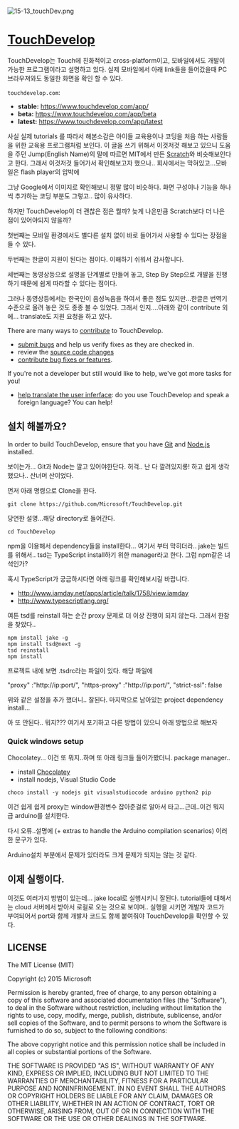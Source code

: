 
![15-13_touchDev.png](https://raw.githubusercontent.com/TeamSEGO/github-trend-kr/master/img/15-13_touchDev.png)

# [TouchDevelop](https://github.com/Microsoft/TouchDevelop)

TouchDevelop는 Touch에 친화적이고 cross-platform이고, 모바일에서도 개발이 가능한
프로그램이라고 설명하고 있다. 실제 모바일에서 아래 link들을 들어갔을때 PC 브라우져와도
동일한 화면을 확인 할 수 있다.

`touchdevelop.com`:
* **stable:** https://www.touchdevelop.com/app/
* **beta:** https://www.touchdevelop.com/app/beta
* **latest:** https://www.touchdevelop.com/app/latest

사실 실제 tutorials 를 따라서 해본소감은 아이들 교육용이나 코딩을 처음 하는 사람들을
위한 교육용 프로그램처럼 보인다. 이 글을 쓰기 위해서 이것저것 해보고 있으니 도움을 주던
Jump(English Name)의 말에 따르면 MIT에서 만든 [Scratch](http://ko.wikipedia.org/wiki/%EC%8A%A4%ED%81%AC%EB%9E%98%EC%B9%98)와 비슷해보인다고 한다.
그래서 이것저것 들어가서 확인해보고자 했으나.. 회사에서는 막혀있고...모바일은 flash player의 압박에

그냥 Google에서 이미지로 확인해보니 정말 많이 비슷하다. 화면 구성이나 기능을 하나씩 추가하는
코딩 부분도 그렇고.. 많이 유사하다.

하지만 TouchDevelop이 더 괜찮은 점은 뭘까? 늦게 나온만큼 Scratch보다 더 나은 점이 있어야되지 않을까?

첫번째는 모바일 환경에서도 별다른 설치 없이 바로 들어가서 사용할 수 있다는 장점을 들 수 있다.

두번째는 한글이 지원이 된다는 점이다. 이해하기 쉬워서 감사합니다.

세번째는 동영상등으로 설명을 단계별로 만들어 놓고, Step By Step으로 개발을 진행하기 때문에 쉽게
따라할 수 있다는 점이다.

그러나 동영상등에서는 한국인이 음성녹음을 하여서 좋은 점도 있지만...한글은 번역기 수준으로 올려
놓은 것도 종종 볼 수 있었다. 그래서 인지....아래와 같이 contribute 외에... translate도 지원
요청을 하고 있다.


There are many ways to [contribute](https://github.com/Microsoft/TouchDevelop/blob/master/CONTRIBUTING.md) to TouchDevelop.

* [submit bugs](https://github.com/Microsoft/TouchDevelop/issues) and help us verify fixes as they are checked in.
* review the [source code changes](https://github.com/Microsoft/TouchDevelop/pulls)
* [contribute bug fixes or features](https://github.com/Microsoft/TouchDevelop/blob/master/CONTRIBUTING.md).

If you're not a developer but still would like to help, we've got more tasks for you!

* [help translate the user inferface](https://touchdeveloptranslator.azurewebsites.net): do you use TouchDevelop and speak a foreign language? You can help!

## 설치 해볼까요?

In order to build TouchDevelop, ensure that you have [Git](http://git-scm.com/downloads) and [Node.js](http://nodejs.org/) installed.

보이는가... Git과 Node는 깔고 있어야한단다. 허걱.. 난 다 깔려있지롱! 하고 쉽게 생각했으나..
산너머 산이었다.

먼저 아래 명령으로 Clone을 한다.

````
git clone https://github.com/Microsoft/TouchDevelop.git
````

당연한 설명...해당 directory로 들어간다.

````
cd TouchDevelop
````

npm을 이용해서 dependency들을 install한다... 여기서 부터 막히더라..
jake는 빌드를 위해서..
tsd는 TypeScript install하기 위한 manager라고 한다. 그럼 npm같은 녀석인가?

혹시 TypeScript가 궁금하시다면 아래 링크를 확인해보시길 바랍니다.
* http://www.iamday.net/apps/article/talk/1758/view.iamday
* http://www.typescriptlang.org/

여튼 tsd를 reinstall 하는 순간 proxy 문제로 더 이상 진행이 되지 않는다.
그래서 한참을 찾았다..

````
npm install jake -g
npm install tsd@next -g
tsd reinstall
npm install
````

프로젝트 내에 보면 .tsdrc라는 파일이 있다. 해당 파일에

"proxy" :"http://ip:port/",
"https-proxy" :"http://ip:port/",
"strict-ssl": false

위와 같은 설정을 추가 했더니.. 잘된다. 마지막으로 남아있는 project dependency install...

아 또 안된다.. 뭐지??? 여기서 포기하고 다른 방법이 있으니 아래 방법으로 해보자

### Quick windows setup

Chocolatey... 이건 또 뭐지..하며 또 아래 링크들 들어가봤더니. package manager..

* install [Chocolatey](https://chocolatey.org/)
* install nodejs, Visual Studio Code
````
choco install -y nodejs git visualstudiocode arduino python2 pip
````

이건 쉽게 쉽게 proxy는 window환경변수 잡아준걸로 알아서 타고...근데..이건 뭐지 급 arduino를 설치한다.

다시 오류..설명에 (+ extras to handle the Arduino compilation scenarios) 이러한 문구가 있다.

Arduino설치 부분에서 문제가 있더라도 크게 문제가 되지는 않는 것 같다.


## 이제 실행이다.

이것도 여러가지 방법이 있는데... jake local로 실행시키니 잘된다. tutorial들에 대해서는
cloud 서버에서 받아서 로컬로 오는 것으로 보이며.. 실행을 시키면 개발자 코드가 부여되어서
port와 함께 개발자 코드도 함께 붙여줘야  TouchDevelop을 확인할 수 있다.

## LICENSE

The MIT License (MIT)

Copyright (c) 2015 Microsoft

Permission is hereby granted, free of charge, to any person obtaining a copy
of this software and associated documentation files (the "Software"), to deal
in the Software without restriction, including without limitation the rights
to use, copy, modify, merge, publish, distribute, sublicense, and/or sell
copies of the Software, and to permit persons to whom the Software is
furnished to do so, subject to the following conditions:

The above copyright notice and this permission notice shall be included in all
copies or substantial portions of the Software.

THE SOFTWARE IS PROVIDED "AS IS", WITHOUT WARRANTY OF ANY KIND, EXPRESS OR
IMPLIED, INCLUDING BUT NOT LIMITED TO THE WARRANTIES OF MERCHANTABILITY,
FITNESS FOR A PARTICULAR PURPOSE AND NONINFRINGEMENT. IN NO EVENT SHALL THE
AUTHORS OR COPYRIGHT HOLDERS BE LIABLE FOR ANY CLAIM, DAMAGES OR OTHER
LIABILITY, WHETHER IN AN ACTION OF CONTRACT, TORT OR OTHERWISE, ARISING FROM,
OUT OF OR IN CONNECTION WITH THE SOFTWARE OR THE USE OR OTHER DEALINGS IN THE
SOFTWARE.
